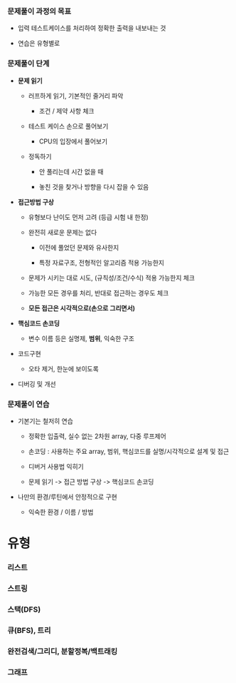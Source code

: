 ### 문제풀이 과정의 목표

- 입력 테스트케이스를 처리하여 정확한 출력을 내보내는 것

- 연습은 유형별로

### 문제풀이 단계

- **문제 읽기**
  
  - 러프하게 읽기, 기본적인 줄거리 파악
    
    - 조건 / 제약 사항 체크
  
  - 테스트 케이스 손으로 풀어보기
    
    - CPU의 입장에서 풀어보기
  
  - 정독하기
    
    - 안 풀리는데 시간 없을 때
    
    - 놓친 것을 찾거나 방향을 다시 잡을 수 있음

- **접근방법 구상**
  
  - 유형보다 난이도 먼저 고려 (등급 시험 내 한정)
  
  - 완전히 새로운 문제는 없다
    
    - 이전에 풀었던 문제와 유사한지
    
    - 특정 자료구조, 전형적인 알고리즘 적용 가능한지
  
  - 문제가 시키는 대로 시도, (규칙성/조건/수식) 적용 가능한지 체크
  
  - 가능한 모든 경우를 처리, 반대로 접근하는 경우도 체크
  
  - **모든 접근은 시각적으로(손으로 그리면서)**

- **핵심코드 손코딩**
  
  - 변수 이름 등은 실명제, **범위**, 익숙한 구조

- 코드구현
  
  - 오타 제거, 한눈에 보이도록

- 디버깅 및 개선

### 문제풀이 연습

- 기본기는 철저히 연습
  
  - 정확한 입출력, 실수 없는 2차원 array, 다중 루프제어
  
  - 손코딩 : 사용하는 주요 array, 범위, 핵심코드를 실명/시각적으로 설계 및 접근
  
  - 디버거 사용법 익히기
  
  - 문제 읽기 -> 접근 방법 구상 -> 핵심코드 손코딩

- 나만의 환경/루틴에서 안정적으로 구현
  
  - 익숙한 환경 / 이름 / 방법

# 유형

### 리스트



### 스트링



### 스택(DFS)



### 큐(BFS), 트리



### 완전검색/그리디, 분할정복/백트래킹



### 그래프
